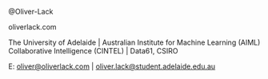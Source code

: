 @Oliver-Lack

oliverlack.com

The University of Adelaide | Australian Institute for Machine Learning (AIML)
Collaborative Intelligence (CINTEL) | Data61, CSIRO

E: oliver@oliverlack.com | oliver.lack@student.adelaide.edu.au
